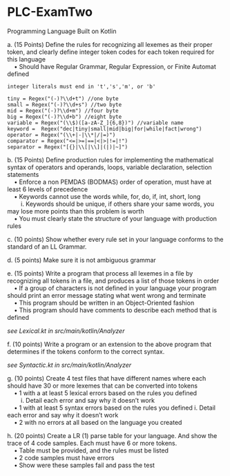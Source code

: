 # PLC-ExamTwo
Programming Language Built on Kotlin

a. (15 Points) Define the rules for recognizing all lexemes as their proper token, and
clearly define integer token codes for each token required for this language <br />
    • Should have Regular Grammar, Regular Expression, or Finite Automat
defined

    integer literals must end in 't','s','m', or 'b' 
    
    tiny = Regex("(-)?\\d+t") //one byte
    small = Regex("(-)?\\d+s") //two byte
    mid = Regex("(-)?\\d+m") //four byte
    big = Regex("(-)?\\d+b") //eight byte
    variable = Regex("(\\$)([a-zA-Z_]{6,8})") //variable name
    keyword =  Regex("dec|tiny|small|mid|big|for|while|fact|wrong")
    operator = Regex("(\\+|-|\\*|/|=)")
    comparator = Regex("<=|>=|==|<|>|!=|!")
    separator = Regex("[{}|\\[|\\]|(|)|~]")

b. (15 Points) Define production rules for implementing the mathematical syntax of operators and operands, loops, variable declaration, selection statements<br />
    • Enforce a non PEMDAS (BODMAS) order of operation, must have at least 6 levels of precedence<br />
    • Keywords cannot use the words while, for, do, if, int, short, long<br />
        i. Keywords should be unique, if others share your same words, you<br />
    may lose more points than this problem is worth<br />
    • You must clearly state the structure of your language with production
    rules<br />

c. (10 points) Show whether every rule set in your language conforms to the
standard of an LL Grammar.<br />

d. (5 points) Make sure it is not ambiguous grammar<br />

e. (15 points) Write a program that process all lexemes in a file by recognizing all
tokens in a file, and produces a list of those tokens in order<br />
    • If a group of characters is not defined in your language your program
    should print an error message stating what went wrong and terminate<br />
    • This program should be written in an Object-Oriented fashion<br />
    • This program should have comments to describe each method that is
    defined<br />
    
*see Lexical.kt in src/main/kotlin/Analyzer*<br />

f. (10 points) Write a program or an extension to the above program that
determines if the tokens conform to the correct syntax.<br />

*see Syntactic.kt in src/main/kotlin/Analyzer*<br />

g. (10 points) Create 4 test files that have different names where each should have
30 or more lexemes that can be converted into tokens<br />
    • 1 with a at least 5 lexical errors based on the rules you defined<br />
        i. Detail each error and say why it doesn’t work<br />
    • 1 with at least 5 syntax errors based on the rules you defined i. Detail each error and say why it doesn’t work<br />
    • 2 with no errors at all based on the language you created<br />

h. (20 points) Create a LR (1) parse table for your language. And show the trace of 4
code samples. Each must have 6 or more tokens.<br />
    • Table must be provided, and the rules must be listed<br />
    • 2 code samples must have errors<br />
    • Show were these samples fail and pass the test<br />
